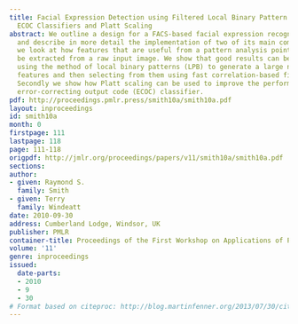 ```yaml
---
title: Facial Expression Detection using Filtered Local Binary Pattern Features with
  ECOC Classifiers and Platt Scaling
abstract: We outline a design for a FACS-based facial expression recognition system
  and describe in more detail the implementation of two of its main components. Firstly
  we look at how features that are useful from a pattern analysis point of view can
  be extracted from a raw input image. We show that good results can be obtained by
  using the method of local binary patterns (LPB) to generate a large number of candidate
  features and then selecting from them using fast correlation-based filtering (FCBF).
  Secondly we show how Platt scaling can be used to improve the performance of an
  error-correcting output code (ECOC) classifier.
pdf: http://proceedings.pmlr.press/smith10a/smith10a.pdf
layout: inproceedings
id: smith10a
month: 0
firstpage: 111
lastpage: 118
page: 111-118
origpdf: http://jmlr.org/proceedings/papers/v11/smith10a/smith10a.pdf
sections: 
author:
- given: Raymond S.
  family: Smith
- given: Terry
  family: Windeatt
date: 2010-09-30
address: Cumberland Lodge, Windsor, UK
publisher: PMLR
container-title: Proceedings of the First Workshop on Applications of Pattern Analysis
volume: '11'
genre: inproceedings
issued:
  date-parts:
  - 2010
  - 9
  - 30
# Format based on citeproc: http://blog.martinfenner.org/2013/07/30/citeproc-yaml-for-bibliographies/
---
```

